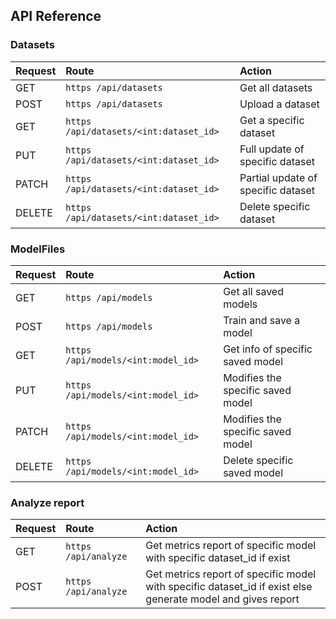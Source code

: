 
## API Reference

### Datasets

| Request   | Route                                         | Action                    			|
| :-------- | :-------                                      | :--------------------     			|			
| GET       | ```https /api/datasets```                     | Get all datasets          			|
| POST      | ```https /api/datasets```                     | Upload a dataset          			|
| GET       | ```https /api/datasets/<int:dataset_id>```    | Get a specific dataset				| 
| PUT       | ```https /api/datasets/<int:dataset_id>```    | Full update of specific dataset      	| 
| PATCH     | ```https /api/datasets/<int:dataset_id>```    | Partial update of specific dataset    | 
| DELETE    | ```https /api/datasets/<int:dataset_id>```    | Delete specific dataset      			| 

### ModelFiles

| Request   | Route                                     | Action                    			|
| :-------- | :-------                                  | :--------------------     			|			
| GET       | ```https /api/models```                   | Get all saved models          		|
| POST      | ```https /api/models```                   | Train and save a model          		|
| GET       | ```https /api/models/<int:model_id>```    | Get info of specific saved model		| 
| PUT       | ```https /api/models/<int:model_id>```    | Modifies the specific saved model		| 
| PATCH     | ```https /api/models/<int:model_id>```    | Modifies the specific saved model		| 
| DELETE    | ```https /api/models/<int:model_id>```    | Delete specific saved model			| 

### Analyze report

| Request   | Route                                     | Action                    			|
| :-------- | :-------                                  | :--------------------     			|			
| GET       | ```https /api/analyze```                  | Get metrics report of specific model with specific dataset_id if exist|
| POST      | ```https /api/analyze```                  | Get metrics report of specific model with specific dataset_id if exist else generate model and gives report|
